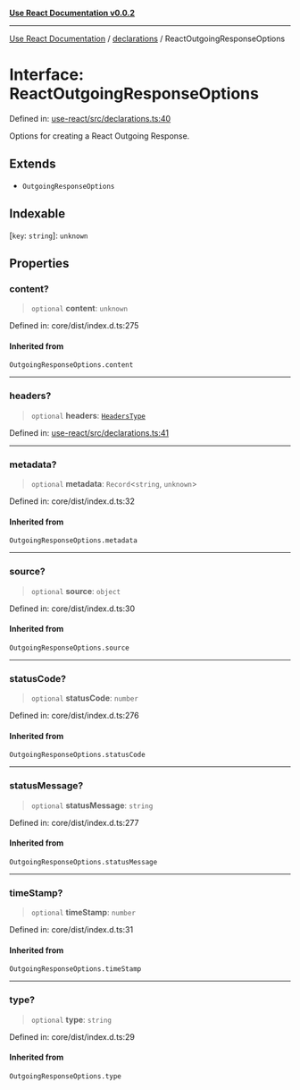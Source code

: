 [**Use React Documentation v0.0.2**](../../README.md)

***

[Use React Documentation](../../modules.md) / [declarations](../README.md) / ReactOutgoingResponseOptions

# Interface: ReactOutgoingResponseOptions

Defined in: [use-react/src/declarations.ts:40](https://github.com/stonemjs/use-react/blob/50c96852bd65a75b7f2a00786393fb0c90af6da8/src/declarations.ts#L40)

Options for creating a React Outgoing Response.

## Extends

- `OutgoingResponseOptions`

## Indexable

\[`key`: `string`\]: `unknown`

## Properties

### content?

> `optional` **content**: `unknown`

Defined in: core/dist/index.d.ts:275

#### Inherited from

`OutgoingResponseOptions.content`

***

### headers?

> `optional` **headers**: [`HeadersType`](../type-aliases/HeadersType.md)

Defined in: [use-react/src/declarations.ts:41](https://github.com/stonemjs/use-react/blob/50c96852bd65a75b7f2a00786393fb0c90af6da8/src/declarations.ts#L41)

***

### metadata?

> `optional` **metadata**: `Record`\<`string`, `unknown`\>

Defined in: core/dist/index.d.ts:32

#### Inherited from

`OutgoingResponseOptions.metadata`

***

### source?

> `optional` **source**: `object`

Defined in: core/dist/index.d.ts:30

#### Inherited from

`OutgoingResponseOptions.source`

***

### statusCode?

> `optional` **statusCode**: `number`

Defined in: core/dist/index.d.ts:276

#### Inherited from

`OutgoingResponseOptions.statusCode`

***

### statusMessage?

> `optional` **statusMessage**: `string`

Defined in: core/dist/index.d.ts:277

#### Inherited from

`OutgoingResponseOptions.statusMessage`

***

### timeStamp?

> `optional` **timeStamp**: `number`

Defined in: core/dist/index.d.ts:31

#### Inherited from

`OutgoingResponseOptions.timeStamp`

***

### type?

> `optional` **type**: `string`

Defined in: core/dist/index.d.ts:29

#### Inherited from

`OutgoingResponseOptions.type`

